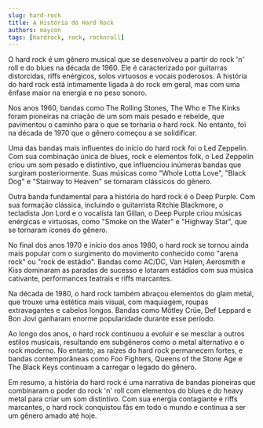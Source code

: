 ```yaml
---
slug: hard-rock
title: A História do Hard Rock 
authors: maycon
tags: [hardrock, rock, rocknroll]
---
```


O hard rock é um gênero musical que se desenvolveu a partir do rock 'n' roll e do blues na década de 1960. Ele é caracterizado por guitarras distorcidas, riffs enérgicos, solos virtuosos e vocais poderosos. A história do hard rock está intimamente ligada à do rock em geral, mas com uma ênfase maior na energia e no peso sonoro.

Nos anos 1960, bandas como The Rolling Stones, The Who e The Kinks foram pioneiras na criação de um som mais pesado e rebelde, que pavimentou o caminho para o que se tornaria o hard rock. No entanto, foi na década de 1970 que o gênero começou a se solidificar.

Uma das bandas mais influentes do início do hard rock foi o Led Zeppelin. Com sua combinação única de blues, rock e elementos folk, o Led Zeppelin criou um som pesado e distintivo, que influenciou inúmeras bandas que surgiram posteriormente. Suas músicas como "Whole Lotta Love", "Black Dog" e "Stairway to Heaven" se tornaram clássicos do gênero.

Outra banda fundamental para a história do hard rock é o Deep Purple. Com sua formação clássica, incluindo o guitarrista Ritchie Blackmore, o tecladista Jon Lord e o vocalista Ian Gillan, o Deep Purple criou músicas enérgicas e virtuosas, como "Smoke on the Water" e "Highway Star", que se tornaram ícones do gênero.

No final dos anos 1970 e início dos anos 1980, o hard rock se tornou ainda mais popular com o surgimento do movimento conhecido como "arena rock" ou "rock de estádio". Bandas como AC/DC, Van Halen, Aerosmith e Kiss dominaram as paradas de sucesso e lotaram estádios com sua música cativante, performances teatrais e riffs marcantes.

Na década de 1980, o hard rock também abraçou elementos do glam metal, que trouxe uma estética mais visual, com maquiagem, roupas extravagantes e cabelos longos. Bandas como Mötley Crüe, Def Leppard e Bon Jovi ganharam enorme popularidade durante esse período.

Ao longo dos anos, o hard rock continuou a evoluir e se mesclar a outros estilos musicais, resultando em subgêneros como o metal alternativo e o rock moderno. No entanto, as raízes do hard rock permanecem fortes, e bandas contemporâneas como Foo Fighters, Queens of the Stone Age e The Black Keys continuam a carregar o legado do gênero.

Em resumo, a história do hard rock é uma narrativa de bandas pioneiras que combinaram o poder do rock 'n' roll com elementos do blues e do heavy metal para criar um som distintivo. Com sua energia contagiante e riffs marcantes, o hard rock conquistou fãs em todo o mundo e continua a ser um gênero amado até hoje.